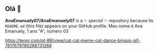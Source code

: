## Olá 👋

**AnaEmanuely07/AnaEmanuely07** is a ✨ _special_ ✨ repository because its `README.md` (this file) appears on your GitHub profile.
Meu nome é Ana Emanuely, 1 ano "A", número 03

https://tenor.com/pt-BR/view/cat-cat-meme-cat-dance-bingus-gif-7617679780268731268
